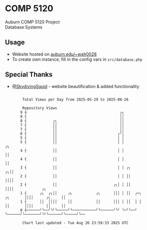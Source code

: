 # COMP 5120
Auburn COMP 5120 Project  
Database Systems

## Usage
- Website hosted on [auburn.edu/~wah0028](https://webhome.auburn.edu/~wah0028/)
- To create own instance, fill in the config vars in `src/database.php`

## Special Thanks
- [@SkydivingSquid](https://github.com/SkydivingSquid) - website beautification & added functionality

```

        Total Views per Day from 2025-05-29 to 2025-08-26

        Repository Views
       9 ┼                                           ╭╮
       8 ┤                                           ││
       8 ┤            ╭╮                             ││
       7 ┤            ││                             ││
       7 ┤            ││                             ││
       6 ┤            ││                            ╭╯│
       5 ┤            ││                            │ │
       5 ┤            ││                            │ │                         ╭╮
       4 ┤            ││                            │ │                         ││
       4 ┤            ││                            │ │                         ││
       3 ┤            ││                            │ │ ╭╮                    ╭╮││
       2 ┤            ││                            │ │ ││                    ││││
       2 ┤            ││                          ╭╮│ │ ││                    ││││             ╭╮
       1 ┤      ╭╮  ╭╮││     ╭╮           ╭╮      │││ │ ││  ╭─╮      ╭╮       ││││      ╭╮     ││
       1 ┤      ││  ││││     ││           ││      │││ │ ││  │ │      ││       ││││      ││     ││
       0 ┼──────╯╰──╯╰╯╰─────╯╰───────────╯╰──────╯╰╯ ╰─╯╰──╯ ╰──────╯╰───────╯╰╯╰──────╯╰─────╯╰──

        Chart last updated - Tue Aug 26 23:59:33 2025 UTC
        
```
